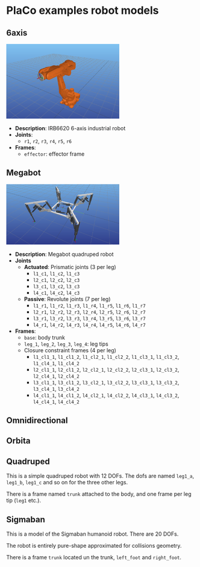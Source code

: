 # PlaCo examples robot models

## 6axis

<img src="6axis/robot.png" width="300">

* **Description**: IRB6620 6-axis industrial robot
* **Joints**:
    * `r1`, `r2`, `r3`, `r4`, `r5`, `r6`
* **Frames**:
    * `effector`: effector frame

## Megabot

<img src="megabot/robot.png" width="300">

* **Description**: Megabot quadruped robot
* **Joints**
    * **Actuated**: Prismatic joints (3 per leg)
        * `l1_c1`, `l1_c2`, `l1_c3`
        * `l2_c1`, `l2_c2`, `l2_c3`
        * `l3_c1`, `l3_c2`, `l3_c3`
        * `l4_c1`, `l4_c2`, `l4_c3`
    * **Passive**: Revolute joints (7 per leg)
        * `l1_r1`, `l1_r2`, `l1_r3`, `l1_r4`, `l1_r5`, `l1_r6`, `l1_r7`
        * `l2_r1`, `l2_r2`, `l2_r3`, `l2_r4`, `l2_r5`, `l2_r6`, `l2_r7`
        * `l3_r1`, `l3_r2`, `l3_r3`, `l3_r4`, `l3_r5`, `l3_r6`, `l3_r7`
        * `l4_r1`, `l4_r2`, `l4_r3`, `l4_r4`, `l4_r5`, `l4_r6`, `l4_r7`
* **Frames**:
    * `base`: body trunk
    * `leg_1`, `leg_2`, `leg_3`, `leg_4`: leg tips
    * Closure constraint frames (4 per leg)
        * `l1_cl1_1`, `l1_cl1_2`, `l1_cl2_1`, `l1_cl2_2`, `l1_cl3_1`, `l1_cl3_2`, `l1_cl4_1`, `l1_cl4_2`
        * `l2_cl1_1`, `l2_cl1_2`, `l2_cl2_1`, `l2_cl2_2`, `l2_cl3_1`, `l2_cl3_2`, `l2_cl4_1`, `l2_cl4_2`
        * `l3_cl1_1`, `l3_cl1_2`, `l3_cl2_1`, `l3_cl2_2`, `l3_cl3_1`, `l3_cl3_2`, `l3_cl4_1`, `l3_cl4_2`
        * `l4_cl1_1`, `l4_cl1_2`, `l4_cl2_1`, `l4_cl2_2`, `l4_cl3_1`, `l4_cl3_2`, `l4_cl4_1`, `l4_cl4_2`

## Omnidirectional



## Orbita

## Quadruped

This is a simple quadruped robot with 12 DOFs. The dofs are named `leg1_a`, `leg1_b`, `leg1_c` and so
on for the three other legs.

There is a frame named `trunk` attached to the body, and one frame per leg tip (`leg1` etc.).


## Sigmaban

This is a model of the Sigmaban humanoid robot. There are 20 DOFs.

The robot is entirely pure-shape approximated for collisions geometry.

There is a frame `trunk` located un the trunk, `left_foot` and `right_foot`.

